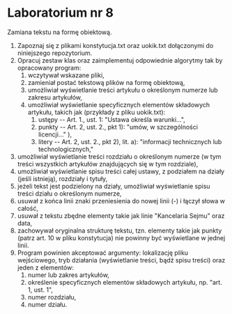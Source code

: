 # Laboratorium nr 8 

Zamiana tekstu na formę obiektową.

1. Zapoznaj się z plikami konstytucja.txt oraz uokik.txt dołączonymi do niniejszego repozytorium.
2. Opracuj zestaw klas oraz zaimplementuj odpowiednie algorytmy tak by opracowany program:
   1. wczytywał wskazane pliki,
   2. zamieniał postać tekstową plików na formę obiektową,
   3. umożliwiał wyświetlanie treści artykułu o określonym numerze lub zakresu artykułów,
   4. umożliwiał wyświetlanie specyficznych elementów składowych artykułu, takich jak (przykłady z pliku uokik.txt):
      1. ustępy -- Art. 1., ust. 1: "Ustawa określa warunki...", 
      2. punkty -- Art. 2, ust. 2., pkt 1): "umów, w szczególności licencji..." ), 
      3. litery -- Art. 2, ust. 2., pkt 2), lit. a): "informacji technicznych lub technologicznych,"
  5. umożliwiał wyświetlanie treści rozdziału o określonym numerze (w tym treści wszystkich artykułów znajdujących się w
     tym rozdziale),
  6. umożliwiał wyświetlanie spisu treści całej ustawy, z podziałem na działy (jeśli istnieją), rozdziały i tytuły,
  7. jeżeli tekst jest podzielony na działy, umożliwiał wyświetlanie spisu treści działu o określonym numerze,
  8. usuwał z końca linii znaki przeniesienia do nowej linii (-) i łączył słowa w całość,
  9. usuwał z tekstu zbędne elementy takie jak linie "Kancelaria Sejmu" oraz data,
  10. zachowywał oryginalna strukturę tekstu, tzn. elementy takie jak punkty (patrz art. 10 w pliku konstytucja) 
      nie powinny być wyświetlane w jednej linii.
3. Program powinien akceptować argumenty: lokalizację pliku wejściowego, tryb działania (wyświetlanie treści, bądź spisu treści) 
  oraz jeden z elementów:
   1. numer lub zakres artykułów,
   2. określenie specyficznych elementów składowych artykułu, np. "art. 1, ust. 1",
   3. numer rozdziału,
   4. numer działu.
